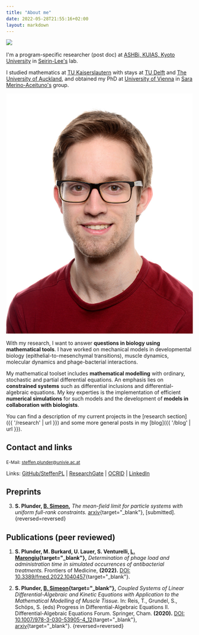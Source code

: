 ```yaml
---
title: "About me"
date: 2022-05-28T21:55:16+02:00
layout: markdown
---
```



<div class="sm:float-right sm:max-w-[12em] sm:ml-2 md:flex hidden drop-shadow-xl">

![](/steffen_red.jpg)
</div>

I'm a program-specific researcher (post doc) at [ASHBi, KUIAS, Kyoto University](https://ashbi.kyoto-u.ac.jp/) in [Seirin-Lee's](https://sites.google.com/site/seirin711lee/home) lab.

I studied mathematics at [TU Kaiserslautern](https://www.mathematik.uni-kl.de/en/) with stays at [TU Delft](https://www.tudelft.nl/en/eemcs/the-faculty/departments/applied-mathematics) and [The University of Auckland](https://www.auckland.ac.nz/en/science/about-the-faculty/department-of-mathematics.html),
and obtained my PhD at [University of Vienna](https://mathematik.univie.ac.at/en/research/biomathematics-and-dynamical-systems/) in [Sara Merino-Aceituno's](https://sites.google.com/view/saramerinoaceituno/about) group.


<div class="container md:hidden drop-shadow-xl">
<img class="mx-auto max-w-[12em]" src="./steffen_red.jpg">
</div>

With my research, I want to answer **questions in biology using mathematical tools**. I have worked on mechanical models in developmental biology (epithelial-to-mesenchymal transitions), muscle dynamics, molecular dynamics and phage-bacterial interactions.

My mathematical toolset includes **mathematical modelling** with ordinary, stochastic and partial differential equations. An emphasis lies on **constrained systems** such as differential inclusions and differential-algebraic equations. My key experties is the implementation of efficient **numerical simulations** for such models and the development of **models in collaboration with biologists**.

You can find a description of my current projects in the [research section]({{ '/research' | url }}) and some more general posts in my [blog]({{ '/blog' | url }}).

## Contact and links

<small>
<!--Office 03.125, Faculty of Mathematics, Oskar-Morgenstern-Platz 1, Vienna.<br>-->
E-Mail: <a href="mailto:steffen.plunder@univie.ac.at">steffen.plunder@univie.ac.at</a>
</small>

Links: [GitHub/SteffenPL](https://github.com/SteffenPL) | [ResearchGate](https://www.researchgate.net/profile/Steffen-Plunder) | [OCRID](https://orcid.org/0000-0002-3371-3790) | [LinkedIn](https://at.linkedin.com/in/steffen-plunder)

## Preprints

3. **S. Plunder, [B. Simeon](https://www.mathematik.uni-kl.de/en/das/people/head/simeon),** _The mean-field limit for particle systems with uniform full-rank constraints._ [arxiv](https://arxiv.org/abs/2203.07249){target="_blank"}, [submitted].
{reversed=reversed}

## Publications (peer reviewed)


1. **S. Plunder, M. Burkard, U. Lauer, S. Venturelli, [L. Marongiu](https://www.researchgate.net/profile/Luigi-Marongiu){target="_blank"},** _Determination of phage load and administration time in simulated occurrences of antibacterial treatments._ Frontiers of Medicine, **(2022).** [DOI: 10.3389/fmed.2022.1040457](https://doi.org/10.3389/fmed.2022.1040457){target="_blank"}.

2. **S. Plunder, [B. Simeon](https://www.mathematik.uni-kl.de/en/das/people/head/simeon){target="_blank"},** _Coupled Systems of Linear Differential-Algebraic and Kinetic Equations with Application to the Mathematical Modelling of Muscle Tissue._
In: Reis, T., Grundel, S., Schöps, S. (eds) Progress in Differential-Algebraic Equations II. Differential-Algebraic Equations Forum. Springer, Cham. **(2020).** [DOI: 10.1007/978-3-030-53905-4_12](https://doi.org/10.1007/978-3-030-53905-4_12){target="_blank"}, [arxiv](https://arxiv.org/abs/1911.05468){target="_blank"}.
{reversed=reversed}